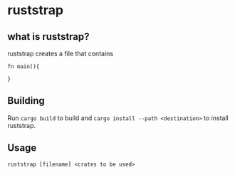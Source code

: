 # ruststrap

## what is ruststrap?
ruststrap creates a file that contains 
```
fn main(){

}
```

## Building

Run `cargo build` to build and `cargo install --path <destination>` to install ruststrap.

## Usage

`ruststrap [filename] <crates to be used>`